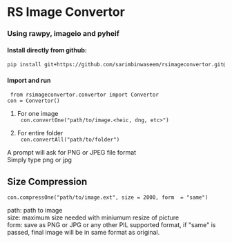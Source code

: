 # RS Image Convertor
### Using rawpy, imageio and pyheif

#### Install directly from github:

```bash
pip install git+https://github.com/sarimbinwaseem/rsimageconvertor.git@main
```

#### Import and run

``
from rsimageconvertor.convertor import Convertor``<br>
``
con = Convertor()
``

1. For one image<br>
`` con.convertOne("path/to/image.<heic, dng, etc>")``

2. For entire folder<br>
`` con.convertAll("path/to/folder")``

A prompt will ask for PNG or JPEG file format<br>
Simply type png or jpg

## Size Compression
``
con.compressOne("path/to/image.ext", size = 2000, form  = "same")
``

path: path to image<br>
size: maximum size needed with miniumum resize of picture<br>
form: save as PNG or JPG or any other PIL supported format, if "same" is passed, final image will be in same format as original.
